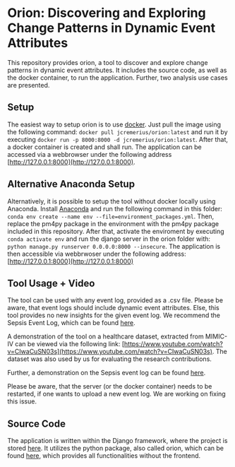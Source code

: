 # Orion: Discovering and Exploring Change Patterns in Dynamic Event Attributes

This repository provides orion, a tool to discover and explore change patterns in dynamic event attributes. It includes the source code, as well as the docker container, to run the application. Further, two analysis use cases are presented.

## Setup

The easiest way to setup orion is to use [docker](https://hub.docker.com/r/jcremerius/orion/tags). Just pull the image using the following command:
```docker pull jcremerius/orion:latest``` and run it by executing ```docker run -p 8000:8000 -d jcremerius/orion:latest```. After that, a docker container is created and shall run. The application can be accessed via a webbrowser under the following address [http://127.0.0.1:8000](http://127.0.0.1:8000).


## Alternative Anaconda Setup

Alternatively, it is possible to setup the tool without docker locally using Anaconda. Install [Anaconda](https://anaconda.org/) and run the following command in this folder: ```conda env create --name env --file=environment_packages.yml```. Then, replace the pm4py package in the environment with the pm4py package included in this repository. After that, activate the enviroment by executing ```conda activate env``` and run the django server in the orion folder with: ```python manage.py runserver 0.0.0.0:8000 --insecure```. The application is then accessible via webbrwoser under the following address: [http://127.0.0.1:8000](http://127.0.0.1:8000)

## Tool Usage + Video
The tool can be used with any event log, provided as a .csv file. Please be aware, that event logs should include dynamic event attributes. Else, this tool provides no new insights for the given event log. We recommend the Sepsis Event Log, which can be found [here](https://github.com/bptlab/orion/tree/master/Demonstration/Sepsis).


A demonstration of the tool on a healthcare dataset, extracted from MIMIC-IV can be viewed via the following link: [https://www.youtube.com/watch?v=CIwaCuSN03s](https://www.youtube.com/watch?v=CIwaCuSN03s). The dataset was also used by us for evaluating the research contributions.

Further, a demonstration on the Sepsis event log can be found [here](https://github.com/bptlab/orion/tree/master/Demonstration/Sepsis).

Please be aware, that the server (or the docker container) needs to be restarted, if one wants to upload a new event log. We are working on fixing this issue.


## Source Code
The application is written within the Django framework, where the project is stored [here](https://github.com/bptlab/orion/tree/master/orion). It utilizes the python package, also called orion, which can be found [here](https://github.com/bptlab/orion/tree/master/orion/orion), which provides all functionalities without the frontend.
